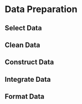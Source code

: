 # Data Preparation

<!--- --->

## Select Data

<!---Decide on the data to be used for analysis. Criteria include relevance to
the data mining goals, quality, and technical constraints such as limits on data
volume or data types. Note that data selection covers selection of attributes
(columns) as well as selection of records (rows) in a table.
List the data to be included/excluded and the reasons for these decisions.--->

## Clean Data

<!---Raise the data quality to the level required by the selected analysis techniques.
This may involve selection of clean subsets of the data, the insertion of suitable
defaults, or more ambitious techniques such as the estimation of missing data by
modeling. Describe what decisions and actions were taken to address the data
quality problems reported during the Verify Data Quality task of the Data
Understanding phase. Transformations of the data for cleaning purposes and the
possible impact on the analysis results should be considered. --->

## Construct Data

<!---This task includes constructive data preparation operations such as the
production of derived attributes or entire new records, or transformed values
for existing attributes. --->

## Integrate Data

<!---These are methods whereby information is combined from multiple tables or
records to create new recordsor values. --->

## Format Data

<!---Formatting transformations refer to primarily syntactic modifications made
to the data that do not change its meaning, but might be required by the
modeling tool. --->
